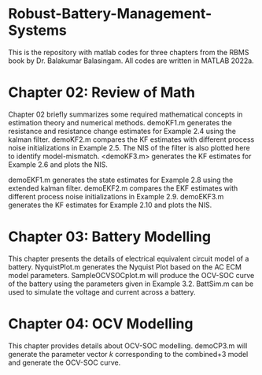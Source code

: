 # Robust-Battery-Management-Systems
This is the repository with matlab codes for three chapters from the RBMS book by Dr. Balakumar Balasingam.
All codes are written in MATLAB 2022a.

# Chapter 02: Review of Math
Chapter 02 briefly summarizes some required mathematical concepts in estimation theory and numerical methods. 
demoKF1.m generates the resistance and resistance change estimates for Example 2.4 using the kalman filter. 
demoKF2.m compares the KF estimates with different process noise initializations in Example 2.5. The NIS of the filter is also plotted here to identify model-mismatch. 
<demoKF3.m> generates the KF estimates for Example 2.6 and plots the NIS.

demoEKF1.m generates the state estimates for Example 2.8 using the extended kalman filter. 
demoEKF2.m compares the EKF estimates with different process noise initializations in Example 2.9. 
demoEKF3.m generates the KF estimates for Example 2.10 and plots the NIS.

# Chapter 03: Battery Modelling
This chapter presents the details of electrical equivalent circuit model of a battery. 
NyquistPlot.m generates the Nyquist Plot based on the AC ECM model parameters.
SampleOCVSOCplot.m will produce the OCV-SOC curve of the battery using the parameters given in Example 3.2.
BattSim.m can be used to simulate the voltage and current across a battery. 

# Chapter 04: OCV Modelling
This chapter provides details about OCV-SOC modelling.
demoCP3.m will generate the parameter vector $k$ corresponding to the combined+3 model and generate the OCV-SOC curve.
